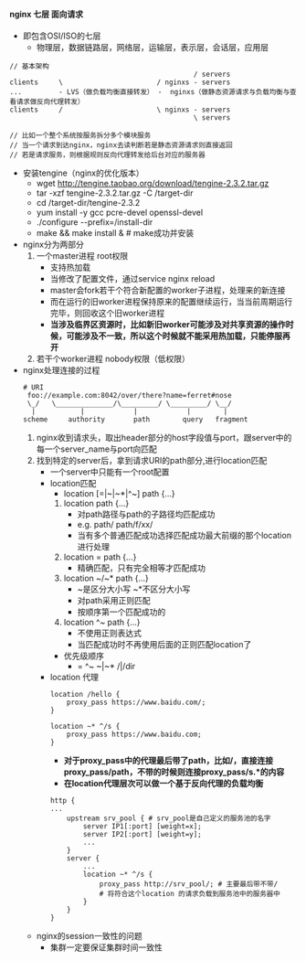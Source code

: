 #### nginx 七层 面向请求
* 即包含OSI/ISO的七层
    * 物理层，数据链路层，网络层，运输层，表示层，会话层，应用层
```
// 基本架构
                                             / servers
clients     \                       / nginxs - servers
...         - LVS（做负载均衡直接转发） -  nginxs（做静态资源请求与负载均衡与查看请求做反向代理转发）
clients     /                       \ nginxs - servers
                                             \ servers

// 比如一个整个系统按服务拆分多个模块服务
// 当一个请求到达nginx，nginx去读判断若是静态资源请求则直接返回
// 若是请求服务，则根据规则反向代理转发给后台对应的服务器
```
* 安装tengine（nginx的优化版本）
    * wget http://tengine.taobao.org/download/tengine-2.3.2.tar.gz
    * tar -xzf tengine-2.3.2.tar.gz -C /target-dir
    * cd /target-dir/tengine-2.3.2
    * yum install -y gcc pcre-devel openssl-devel
    * ./configure --prefix=/install-dir
    * make && make install &   # make成功并安装
* nginx分为两部分
    1. 一个master进程 root权限
        * 支持热加载
        * 当修改了配置文件，通过service nginx reload
        * master会fork若干个符合新配置的worker子进程，处理来的新连接
        * 而在运行的旧worker进程保持原来的配置继续运行，当当前周期运行完毕，则回收这个旧worker进程
        * **当涉及临界区资源时，比如新旧worker可能涉及对共享资源的操作时候，可能涉及不一致，所以这个时候就不能采用热加载，只能停服再开**   
    2. 若干个worker进程  nobody权限（低权限）
* nginx处理连接的过程
    ```
    # URI
     foo://example.com:8042/over/there?name=ferret#nose
     \_/   \______________/\_________/ \_________/ \__/
      |           |            |            |        |
    scheme     authority       path        query   fragment
    ```
    1. nginx收到请求头，取出header部分的host字段值与port，跟server中的每一个server_name与port向匹配
    2. 找到特定的server后，拿到请求URI的path部分,进行location匹配
        * 一个server中只能有一个root配置
        * location匹配
            * location [=|~|~*|^~] path {...}
            1. location path {...}
                * 对path路径与path的子路径均匹配成功
                * e.g. path/   path/f/xx/
                * 当有多个普通匹配成功选择匹配成功最大前缀的那个location进行处理
            2. location = path {...}
                * 精确匹配，只有完全相等才匹配成功
            3. location ~/~* path {...}
                * ~是区分大小写 ~*不区分大小写
                * 对path采用正则匹配
                * 按顺序第一个匹配成功的
            4. location ^~ path {...}
                * 不使用正则表达式
                * 当匹配成功时不再使用后面的正则匹配location了
            * 优先级顺序
                * =     ^~      ~|~*    /|/dir
        * location 代理
            ```
            location /hello {
                proxy_pass https://www.baidu.com/;
            }
          
            location ~* ^/s {
                proxy_pass https://www.baidu.com;
            }
            ```
            * **对于proxy_pass中的代理最后带了path，比如/，直接连接proxy_pass/path，不带的时候则连接proxy_pass/s.\*的内容**
            * **在location代理层次可以做一个基于反向代理的负载均衡**
            ```
            http {
            ...
                upstream srv_pool { # srv_pool是自己定义的服务池的名字
                    server IP1[:port] [weight=x];
                    server IP2[:port] [weight=y];
                    ...
                }
                server {
                    ...
                    location ~* ^/s {
                        proxy_pass http://srv_pool/; # 主要最后带不带/
                        # 将符合这个location 的请求负载到服务池中的服务器中
                    }
                }
            }
            ```
    * nginx的session一致性的问题
        * 集群一定要保证集群时间一致性
                     
                
    

    